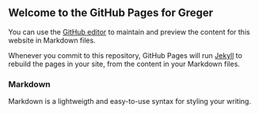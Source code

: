 ## Welcome to the GitHub Pages for Greger

You can use the [GitHub editor](https://github.com/ericsandbling/greger/edit/master/docs/index.md) to maintain and preview the content for this website in Markdown files.

Whenever you commit to this repository, GitHub Pages will run [Jekyll](https://jekyllrb.com/) to rebuild the pages in your site, from the content in your Markdown files.

### Markdown

Markdown is a lightweigth and easy-to-use syntax for styling your writing.

